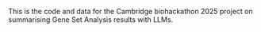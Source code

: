 This is the code and data for the Cambridge biohackathon 2025 project on summarising Gene Set Analysis results with LLMs.
